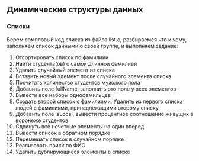## Динамические структуры данных

### Списки

Берем сэмпловый код списка из файла list.c, разбираемся что к чему, заполняем список данными о своей группе, и выполняем задание:

1. Отсортировать список по фамилиии
2. Найти студента(ов) с самой длинной фамилией
3. Удалить случайный элемент из списка
4. Вставить новый элемент после случайного элемента списка
5. Посчитать количество студентов мужского пола
6. Добавить поле fullName, заполнить это поле у всех элементов
7. Вывести все наборы однофамильцев
8. Создать второй список с фамилиями. Удалить из первого списка людей с фамилиями, принадлежащими второму списку
9. Добавить поле isLocal, вывести процентное соотношение живущих в воронеже студентов
10. Сдвинуть все нечетные элементы на один вперед
11. Вывести список в обратном порядке
12. Перемешать список в случайном порядке
13. Реализовать поиск по ФИО 
14. Удалить дублирующиеся элементы в списке
